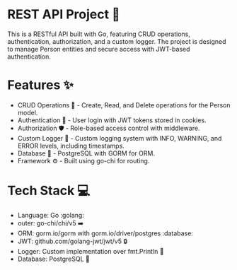 # REST API Project :rocket:
This is a RESTful API built with Go, featuring CRUD operations, authentication, authorization, and a custom logger. The project is designed to manage Person entities and secure access with JWT-based authentication.

# Features :sparkles:
- CRUD Operations :wrench: - Create, Read, and Delete operations for the Person model.
- Authentication :key: - User login with JWT tokens stored in cookies.
- Authorization :shield: - Role-based access control with middleware.
- Custom Logger :loudspeaker: - Custom logging system with INFO, WARNING, and ERROR levels, including timestamps.
- Database :floppy_disk: - PostgreSQL with GORM for ORM.
- Framework :gear: - Built using go-chi for routing.
# Tech Stack :computer:
- Language: Go :golang:
- outer: go-chi/chi/v5 :arrow_right:
- ORM: gorm.io/gorm with gorm.io/driver/postgres :database:
- JWT: github.com/golang-jwt/jwt/v5 :lock:
- Logger: Custom implementation over fmt.Println :speech_balloon:
- Database: PostgreSQL :elephant:
